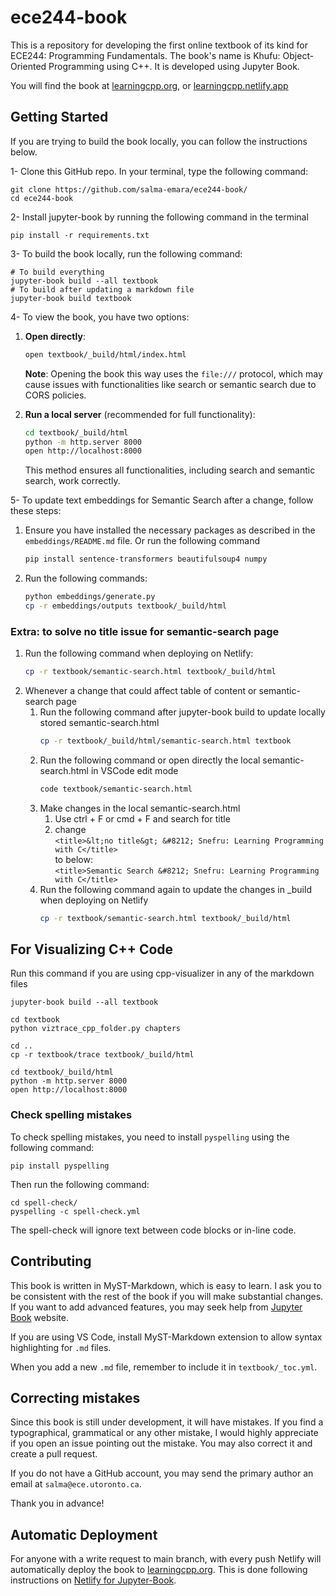 # ece244-book

This is a repository for developing the first online textbook of its kind for ECE244: Programming Fundamentals. The book's name is Khufu: Object-Oriented Programming using C++. It is developed using Jupyter Book.

You will find the book at [learningcpp.org](https://learningcpp.org), or [learningcpp.netlify.app](https://learningcpp.netlify.app/)

## Getting Started

If you are trying to build the book locally, you can follow the instructions below.

1- Clone this GitHub repo. In your terminal, type the following command:

```
git clone https://github.com/salma-emara/ece244-book/
cd ece244-book
```

2- Install jupyter-book by running the following command in the terminal

```
pip install -r requirements.txt
```

3- To build the book locally, run the following command:

```
# To build everything
jupyter-book build --all textbook
# To build after updating a markdown file
jupyter-book build textbook
```

4- To view the book, you have two options:

1. **Open directly**:
   ```bash
   open textbook/_build/html/index.html
   ```
   **Note**: Opening the book this way uses the `file:///` protocol, which may cause issues with functionalities like search or semantic search due to CORS policies.

2. **Run a local server** (recommended for full functionality):
   ```bash
   cd textbook/_build/html
   python -m http.server 8000
   open http://localhost:8000
   ```
   This method ensures all functionalities, including search and semantic search, work correctly.

5- To update text embeddings for Semantic Search after a change, follow these steps:

1. Ensure you have installed the necessary packages as described in the `embeddings/README.md` file. Or run the following command 
   ```bash
   pip install sentence-transformers beautifulsoup4 numpy
   ```
2. Run the following commands:
   ```bash
   python embeddings/generate.py
   cp -r embeddings/outputs textbook/_build/html
   ```

### Extra: to solve no title issue for semantic-search page
1. Run the following command when deploying on Netlify:
   ```bash
   cp -r textbook/semantic-search.html textbook/_build/html
   ```
2. Whenever a change that could affect table of content or semantic-search page
   1. Run the following command after jupyter-book build to update locally stored semantic-search.html
      ```bash
      cp -r textbook/_build/html/semantic-search.html textbook
      ```
   2. Run the following command or open directly the local semantic-search.html in VSCode edit mode
      ```bash
      code textbook/semantic-search.html
      ```
   3. Make changes in the local semantic-search.html
      1. Use ctrl + F or cmd + F and search for title
      2. change  
         ```<title>&lt;no title&gt; &#8212; Snefru: Learning Programming with C</title>```  
         to below:  
         ```<title>Semantic Search &#8212; Snefru: Learning Programming with C</title>```
   4. Run the following command again to update the changes in _build when deploying on Netlify
      ```bash
      cp -r textbook/semantic-search.html textbook/_build/html
      ```
## For Visualizing C++ Code

Run this command if you are using cpp-visualizer in any of the markdown files


```
jupyter-book build --all textbook
```

```
cd textbook
python viztrace_cpp_folder.py chapters
```

```
cd ..
cp -r textbook/trace textbook/_build/html
```


```
cd textbook/_build/html
python -m http.server 8000
open http://localhost:8000
```

### Check spelling mistakes

To check spelling mistakes, you need to install `pyspelling` using the following command:

```
pip install pyspelling
```

Then run the following command:

```
cd spell-check/
pyspelling -c spell-check.yml
```

The spell-check will ignore text between code blocks or in-line code. 

## Contributing

This book is written in MyST-Markdown, which is easy to learn. I ask you to be consistent with the rest of the book if you will make substantial changes. If you want to add advanced features, you may seek help from [Jupyter Book](https://jupyterbook.org/en/stable/intro.html) website.

If you are using VS Code, install MyST-Markdown extension to allow syntax highlighting for `.md` files.

When you add a new `.md` file, remember to include it in `textbook/_toc.yml`.

## Correcting mistakes 

Since this book is still under development, it will have mistakes. If you find a typographical, grammatical or any other mistake, I would highly appreciate if you open an issue pointing out the mistake. You may also correct it and create a pull request. 

If you do not have a GitHub account, you may send the primary author an email at `salma@ece.utoronto.ca`.

Thank you in advance!

## Automatic Deployment

For anyone with a write request to main branch, with every push Netlify will automatically deploy the book to [learningcpp.org](learningcpp.org). This is done following instructions on [Netlify for Jupyter-Book](https://jupyterbook.org/en/stable/publish/netlify.html).